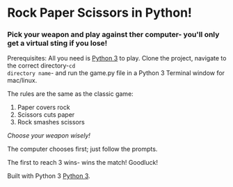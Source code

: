 # Rock Paper Scissors in Python!

### Pick your weapon and play against ther computer- you'll only get a virtual sting if you lose!
Prerequisites: All you need is [Python 3](https://www.python.org/download/releases/3.0) to play.
Clone the project, navigate to the correct directory-<code>cd directory name</code>- and run the game.py file in a Python 3 Terminal window for mac/linux.

The rules are the same as the classic game:

1. Paper covers rock
2. Scissors cuts paper
3. Rock smashes scissors

*Choose your weapon wisely!*

The computer chooses first; just follow the prompts.


The first to reach 3 wins- wins the match! Goodluck! 

Built with Python 3 [Python 3](https://www.python.org/download/releases/3.0).

